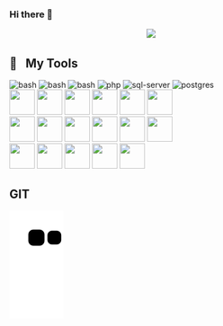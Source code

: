 ### Hi there 👋
<!--
**VasiliAnoshin/VasiliAnoshin** is a ✨ _special_ ✨ repository because its `README.md` (this file) appears on your GitHub profile.

Here are some ideas to get you started:

- 🔭 I’m currently working on ...
- 🌱 I’m currently learning ...
- 👯 I’m looking to collaborate on ...
- 🤔 I’m looking for help with ...
- 💬 Ask me about ...
- 📫 How to reach me: ...
- 😄 Pronouns: ...
- ⚡ Fun fact: ...
-->
<p align="center">
<a target="_blank" rel="noopener noreferrer nofollow" href="https://camo.githubusercontent.com/d62a4bc4d1293389e3d3181fb2f5c30c84b7a3be6c53cc82f3f9c0de559bef19/68747470733a2f2f692e67697068792e636f6d2f6d656469612f7132313747556e664b416d4a6c46636a42582f67697068792e77656270"><img src="https://camo.githubusercontent.com/d62a4bc4d1293389e3d3181fb2f5c30c84b7a3be6c53cc82f3f9c0de559bef19/68747470733a2f2f692e67697068792e636f6d2f6d656469612f7132313747556e664b416d4a6c46636a42582f67697068792e77656270" data-canonical-src="https://i.giphy.com/media/q217GUnfKAmJlFcjBX/giphy.webp" style="max-width: 100%;"></a>
</p>

<h2> 🚀 &nbsp; My Tools </h2>

<p align="left">
<img src="https://cdn.jsdelivr.net/gh/devicons/devicon/icons/python/python-original-wordmark.svg" alt="bash" width="45" height="45"/>
<img src="https://cdn.jsdelivr.net/gh/devicons/devicon/icons/react/react-original-wordmark.svg" alt="bash" width="45" height="45"/>
<img src="https://cdn.jsdelivr.net/gh/devicons/devicon/icons/redux/redux-original.svg" alt="bash" width="45" height="45"/>
<img src="https://cdn.jsdelivr.net/gh/devicons/devicon/icons/javascript/javascript-original.svg" alt="php" width="45" height="45"/>
<img src="https://cdn.jsdelivr.net/gh/devicons/devicon/icons/microsoftsqlserver/microsoftsqlserver-plain-wordmark.svg" alt="sql-server" width="45" height="45"/>
<img src="https://cdn.jsdelivr.net/gh/devicons/devicon/icons/postgresql/postgresql-original-wordmark.svg" alt="postgres" width="45" height="45"/>  </br> 
<img src="https://cdn.jsdelivr.net/gh/devicons/devicon/icons/sqlalchemy/sqlalchemy-original-wordmark.svg"  width="45" height="45"/>
<img src="https://cdn.jsdelivr.net/gh/devicons/devicon/icons/git/git-original.svg"  width="45" height="45"/>
<img src="https://cdn.jsdelivr.net/gh/devicons/devicon/icons/vscode/vscode-original.svg" width="45" height="45"/>
<img src="https://cdn.jsdelivr.net/gh/devicons/devicon/icons/docker/docker-original-wordmark.svg" width="45" height="45"/>
<img src="https://cdn.jsdelivr.net/gh/devicons/devicon/icons/pandas/pandas-original-wordmark.svg" width="45" height="45"/>
<img src="https://cdn.jsdelivr.net/gh/devicons/devicon/icons/numpy/numpy-original.svg" width="45" height="45"/>     </br> 
<img src="https://cdn.jsdelivr.net/gh/devicons/devicon/icons/amazonwebservices/amazonwebservices-original.svg" width="45" height="45"/>
<img src="https://cdn.jsdelivr.net/gh/devicons/devicon/icons/kubernetes/kubernetes-plain-wordmark.svg" width="45" height="45"/>
<img src="https://cdn.jsdelivr.net/gh/devicons/devicon/icons/dot-net/dot-net-original.svg" width="45" height="45"/>
<img src="https://cdn.jsdelivr.net/gh/devicons/devicon/icons/slack/slack-original.svg" width="45" height="45"/>
<img src="https://cdn.jsdelivr.net/gh/devicons/devicon/icons/pycharm/pycharm-original.svg" width="45" height="45"/>
<img src="https://cdn.jsdelivr.net/gh/devicons/devicon/icons/csharp/csharp-original.svg" width="45" height="45"/> </br> 
<img src="https://cdn.jsdelivr.net/gh/devicons/devicon/icons/materialui/materialui-original.svg" width="45" height="45"/> 
<img src="https://cdn.jsdelivr.net/gh/devicons/devicon/icons/terraform/terraform-original-wordmark.svg" width="45" height="45"/>
<img src="https://cdn.jsdelivr.net/gh/devicons/devicon/icons/redis/redis-original.svg" width="45" height="45"/> 
<img src="https://cdn.jsdelivr.net/gh/devicons/devicon/icons/heroku/heroku-original-wordmark.svg" width="45" height="45"/>
<img src="https://cdn.jsdelivr.net/gh/devicons/devicon/icons/jenkins/jenkins-original.svg" width="45" height="45"/>
          
</p>

<h2> GIT </h2>

![Snake animation](https://github.com/VasiliAnoshin/VasiliAnoshin/blob/output/github-contribution-grid-snake.svg)
